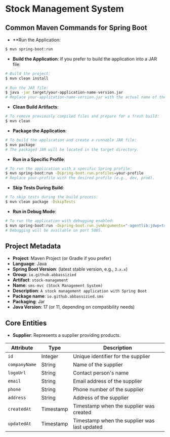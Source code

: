 # Stock Management System

## Common Maven Commands for Spring Boot

- **Run the Application:
```bash 
$ mvn spring-boot:run
```
- **Build the Application**: If you prefer to build the application into a JAR file:
```bash
# Build the project:
$ mvn clean install
 
# Run the JAR file:
$ java -jar target/your-application-name-version.jar
# Replace your-application-name-version.jar with the actual name of the JAR file in the target folder.
```
- **Clean Build Artifacts**:
```bash
# To remove previously compiled files and prepare for a fresh build:
$ mvn clean
``` 
- **Package the Application**:
```bash
# To build the application and create a runnable JAR file:
$ mvn package
# The packaged JAR will be located in the target directory.
``` 
- **Run in a Specific Profile**:
```bash
# To run the application with a specific Spring profile:
$ mvn spring-boot:run -Dspring-boot.run.profiles=your-profile
# Replace your-profile with the desired profile (e.g., dev, prod).
``` 
- **Skip Tests During Build**:
```bash
# To skip tests during the build process:
$ mvn clean package -DskipTests 
``` 
- **Run in Debug Mode**:
```bash
# To run the application with debugging enabled:
$ mvn spring-boot:run -Dspring-boot.run.jvmArguments="-agentlib:jdwp=transport=dt_socket,server=y,suspend=n,address=*:5005"
# Debugging will be available on port 5005.
``` 

## **Project Metadata**

- **Project**: Maven Project (or Gradle if you prefer)
- **Language**: Java
- **Spring Boot Version**: (latest stable version, e.g., `3.x.x`)
- **Group**: `io.github.abbassizied`
- **Artifact**: `stock-management`
- **Name**: `sms-mvc (Stock Management System)`
- **Description**: `A stock management application with Spring Boot`
- **Package name**: `io.github.abbassizied.sms`
- **Packaging**: Jar
- **Java Version**: 17 (or 11, depending on compatibility needs)

## Core Entities

- **Supplier**: Represents a supplier providing products.

| Attribute      | Type        | Description                                   |
|----------------|-------------|-----------------------------------------------|
| `id`           | Integer     | Unique identifier for the supplier            |
| `companyName`  | String      | Name of the supplier                          |
| `logoUrl`      | String      | Contact person's name                         |
| `email`        | String      | Email address of the supplier                 |
| `phone`        | String      | Phone number of the supplier                  |
| `address`      | String      | Address of the supplier                       |
| `createdAt`    | Timestamp   | Timestamp when the supplier was created       |
| `updatedAt`    | Timestamp   | Timestamp when the supplier was last updated  |




























## 
















